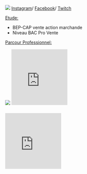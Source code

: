 
  <p><img src= "https://image-uniservice.linternaute.com/image/150/1389758640/11742809.jpg">
  <a href="https://www.instagram.com/azekiell/">Instagram</a>/
  <a href="https://www.facebook.com/beauvallet.julien">Facebook</a>/
  <a href="https://www.twitch.tv/djub0otv">Twitch</a></p>

  
  <span style="text-decoration: underline;">Etude:</span>

   - BEP-CAP vente action marchande
   - Niveau BAC Pro Vente
   
  <span style="text-decoration: underline;">Parcour Professionnel:</span>
<main>
   <title>Armée de l'Air:</title>
     
   <p><img src= "https://a4-images.myspacecdn.com/images04/8/c3f4ffcffe274591b6ae50a3f2e1cce5/full.jpg">
   <iframe src="https://giphy.com/embed/9P94yLRR2R4LFNNXIg" width="180" height="180" frameBorder="0" class="giphy-embed" allowFullScreen> 
   <iframe src="https://giphy.com/embed/9ALcdYJwOsuBi" width="480" height="300" frameBorder="0" class="giphy-embed" allowFullScreen></iframe><p><a href="https://giphy.com/gifs/jack-sam-9ALcdYJwOsuBi"></a></p>
  
   <h3><iframe src="https://giphy.com/embed/ZcZOj4q60MNsQ" width="180" height="180" frameBorder="0" class="giphy-embed" allowFullScreen></h3>

</main>
